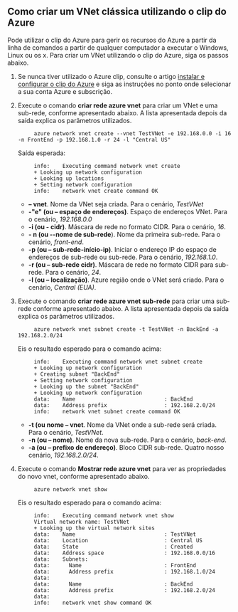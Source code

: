 ## <a name="how-to-create-a-classic-vnet-using-azure-cli"></a>Como criar um VNet clássica utilizando o clip do Azure

Pode utilizar o clip do Azure para gerir os recursos do Azure a partir da linha de comandos a partir de qualquer computador a executar o Windows, Linux ou os x. Para criar um VNet utilizando o clip do Azure, siga os passos abaixo.

1. Se nunca tiver utilizado o Azure clip, consulte o artigo [instalar e configurar o clip do Azure](../articles/xplat-cli-install.md) e siga as instruções no ponto onde selecionar a sua conta Azure e subscrição.
2. Execute o comando **criar rede azure vnet** para criar um VNet e uma sub-rede, conforme apresentado abaixo. A lista apresentada depois da saída explica os parâmetros utilizados.

            azure network vnet create --vnet TestVNet -e 192.168.0.0 -i 16 -n FrontEnd -p 192.168.1.0 -r 24 -l "Central US"
    
    Saída esperada:

            info:    Executing command network vnet create
            + Looking up network configuration
            + Looking up locations
            + Setting network configuration
            info:    network vnet create command OK

    - **– vnet**. Nome da VNet seja criada. Para o cenário, *TestVNet*
    - **-"e" (ou – espaço de endereços)**. Espaço de endereços VNet. Para o cenário, *192.168.0.0*
    - **-i (ou - cidr)**. Máscara de rede no formato CIDR. Para o cenário, *16*.
    - **- n (ou --nome de sub-rede**). Nome da primeira sub-rede. Para o cenário, *front-end*.
    - **-p (ou – sub-rede-início-ip)**. Iniciar o endereço IP do espaço de endereços de sub-rede ou sub-rede. Para o cenário, *192.168.1.0*.
    - **-r (ou – sub-rede cidr)**. Máscara de rede no formato CIDR para sub-rede. Para o cenário, *24*.
    - **-l (ou – localização)**. Azure região onde o VNet será criado. Para o cenário, *Central (EUA)*.

3. Execute o comando **criar rede azure vnet sub-rede** para criar uma sub-rede conforme apresentado abaixo. A lista apresentada depois da saída explica os parâmetros utilizados.

            azure network vnet subnet create -t TestVNet -n BackEnd -a 192.168.2.0/24
    
    Eis o resultado esperado para o comando acima:

            info:    Executing command network vnet subnet create
            + Looking up network configuration
            + Creating subnet "BackEnd"
            + Setting network configuration
            + Looking up the subnet "BackEnd"
            + Looking up network configuration
            data:    Name                            : BackEnd
            data:    Address prefix                  : 192.168.2.0/24
            info:    network vnet subnet create command OK

    - **-t (ou nome – vnet**. Nome da VNet onde a sub-rede será criada. Para o cenário, *TestVNet*.
    - **-n (ou – nome)**. Nome da nova sub-rede. Para o cenário, *back-end*.
    - **-a (ou – prefixo de endereço)**. Bloco CIDR sub-rede. Quatro nosso cenário, *192.168.2.0/24*.

4. Execute o comando **Mostrar rede azure vnet** para ver as propriedades do novo vnet, conforme apresentado abaixo.

            azure network vnet show

    Eis o resultado esperado para o comando acima:

            info:    Executing command network vnet show
            Virtual network name: TestVNet
            + Looking up the virtual network sites
            data:    Name                            : TestVNet
            data:    Location                        : Central US
            data:    State                           : Created
            data:    Address space                   : 192.168.0.0/16
            data:    Subnets:
            data:      Name                          : FrontEnd
            data:      Address prefix                : 192.168.1.0/24
            data:
            data:      Name                          : BackEnd
            data:      Address prefix                : 192.168.2.0/24
            data:
            info:    network vnet show command OK
